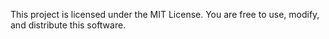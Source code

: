 This project is licensed under the MIT License. You are free to use, modify, and distribute this software.